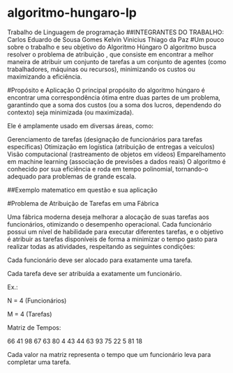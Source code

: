 # algoritmo-hungaro-lp
Trabalho de Linguagem de programação
##INTEGRANTES DO TRABALHO:
Carlos Eduardo de Sousa Gomes
Kelvin Vinicius
Thiago da Paz
#Um pouco sobre o trabalho e seu objetivo do Algoritmo Húngaro
O algoritmo busca resolver o problema de atribuição , que consiste em encontrar a melhor maneira de atribuir um conjunto de tarefas a um conjunto de agentes (como trabalhadores, máquinas ou recursos), minimizando os custos ou maximizando a eficiência.

#Propósito e Aplicação
O principal propósito do algoritmo húngaro é encontrar uma correspondência ótima entre duas partes de um problema, garantindo que a soma dos custos (ou a soma dos lucros, dependendo do contexto) seja minimizada (ou maximizada).

Ele é amplamente usado em diversas áreas, como:

Gerenciamento de tarefas (designação de funcionários para tarefas específicas)
Otimização em logística (atribuição de entregas a veículos)
Visão computacional (rastreamento de objetos em vídeos)
Emparelhamento em machine learning (associação de previsões a dados reais)
O algoritmo é conhecido por sua eficiência e roda em tempo polinomial, tornando-o adequado para problemas de grande escala.


##Exemplo matematico em questão e sua aplicação

#Problema de Atribuição de Tarefas em uma Fábrica

Uma fábrica moderna deseja melhorar a alocação de suas tarefas aos funcionários, otimizando o desempenho operacional. Cada funcionário possui um nível de habilidade para executar diferentes tarefas, e o objetivo é atribuir as tarefas disponíveis de forma a minimizar o tempo gasto para realizar todas as atividades, respeitando as seguintes condições:

Cada funcionário deve ser alocado para exatamente uma tarefa.

Cada tarefa deve ser atribuída a exatamente um funcionário.


Ex.:

N = 4 (Funcionários)

M = 4 (Tarefas)

Matriz de Tempos:

66 41 98 67
63 80 4 43
44 63 93 75
22 5 81 18


Cada valor na matriz representa o tempo que um funcionário leva para completar uma tarefa.






